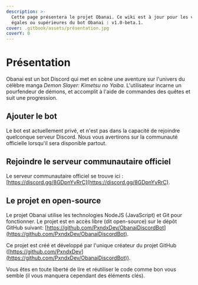 ```yaml
---
description: >-
  Cette page présentera le projet Obanai. Ce wiki est à jour pour les versions
  égales ou supérieures du bot Obanai : v1.0-beta.1.
cover: .gitbook/assets/présentation.jpg
coverY: 0
---
```


# Présentation

Obanai est un bot Discord qui met en scène une aventure sur l'univers du célèbre manga _Demon Slayer: Kimetsu no Yaiba._ L'utilisateur incarne un pourfendeur de démons, et accomplit à l'aide de commandes des quêtes et suit une progression.&#x20;

## Ajouter le bot

Le bot est actuellement privé, et n'est pas dans la capacité de rejoindre quelconque serveur Discord. Nous vous avertirons sur la communauté officielle lorsqu'il sera disponible partout.

## Rejoindre le serveur communautaire officiel

Le serveur communautaire officiel se trouve ici : [https://discord.gg/8GDpnYvRrC](https://discord.gg/8GDpnYvRrC).

## Le projet en open-source

Le projet Obanai utilise les technologies NodeJS (JavaScript) et Git pour fonctionner. Le projet est en accès libre (dit open-source) sur le dépôt GitHub suivant: [https://github.com/PxndxDev/ObanaiDiscordBot](https://github.com/PxndxDev/ObanaiDiscordBot).

Ce projet est créé et développé par l'unique créateur du projet GitHub ([https://github.com/PxndxDev](https://github.com/PxndxDev/ObanaiDiscordBot)).

Vous êtes en toute liberté de lire et réutiliser le code comme bon vous semble (il vous manquera cependant des éléments clés).
